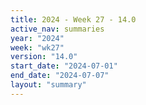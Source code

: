 ```yaml
---
title: 2024 - Week 27 - 14.0
active_nav: summaries
year: "2024"
week: "wk27"
version: "14.0"
start_date: "2024-07-01"
end_date: "2024-07-07"
layout: "summary"
---
```


